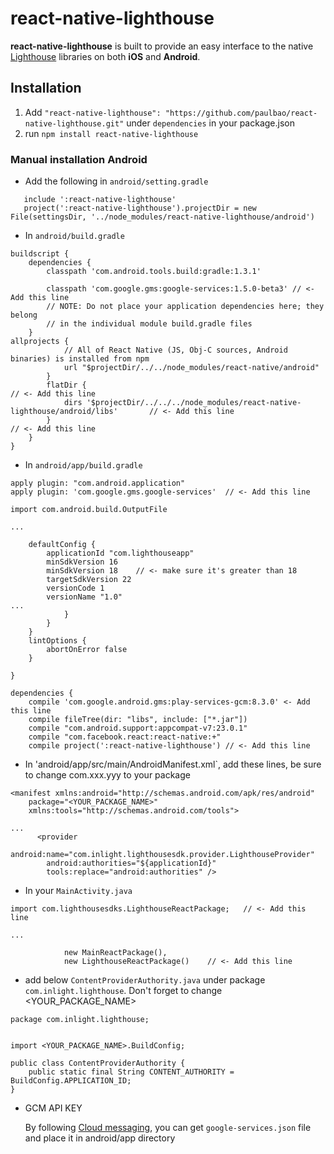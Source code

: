 # react-native-lighthouse
**react-native-lighthouse** is built to provide an easy interface to the native [Lighthouse](http://lighthouse.io) libraries on both **iOS** and **Android**.

## Installation

1. Add `"react-native-lighthouse": "https://github.com/paulbao/react-native-lighthouse.git"` under `dependencies` in your package.json
2. run `npm install react-native-lighthouse`

### Manual installation Android

* Add the following in `android/setting.gradle`

```
   include ':react-native-lighthouse'
   project(':react-native-lighthouse').projectDir = new File(settingsDir, '../node_modules/react-native-lighthouse/android')
   ```
* In `android/build.gradle`

```
buildscript {
    dependencies {
        classpath 'com.android.tools.build:gradle:1.3.1'

        classpath 'com.google.gms:google-services:1.5.0-beta3' // <- Add this line
        // NOTE: Do not place your application dependencies here; they belong
        // in the individual module build.gradle files
    }
allprojects {
            // All of React Native (JS, Obj-C sources, Android binaries) is installed from npm
            url "$projectDir/../../node_modules/react-native/android"
        }
        flatDir {                                                                               // <- Add this line
            dirs '$projectDir/../../../node_modules/react-native-lighthouse/android/libs'       // <- Add this line
        }                                                                                       // <- Add this line
    }
}
```

* In `android/app/build.gradle`
```
apply plugin: "com.android.application"
apply plugin: 'com.google.gms.google-services'  // <- Add this line

import com.android.build.OutputFile

...

    defaultConfig {
        applicationId "com.lighthouseapp"
        minSdkVersion 16
        minSdkVersion 18    // <- make sure it's greater than 18
        targetSdkVersion 22
        versionCode 1
        versionName "1.0"
...
            }
        }
    }
    lintOptions {
        abortOnError false
    }

}

dependencies {
    compile 'com.google.android.gms:play-services-gcm:8.3.0' <- Add this line
    compile fileTree(dir: "libs", include: ["*.jar"])
    compile "com.android.support:appcompat-v7:23.0.1"
    compile "com.facebook.react:react-native:+"  
    compile project(':react-native-lighthouse') // <- Add this line
```

* In 'android/app/src/main/AndroidManifest.xml`, add these lines, be sure to change com.xxx.yyy to your package

```
<manifest xmlns:android="http://schemas.android.com/apk/res/android"
    package="<YOUR_PACKAGE_NAME>"
    xmlns:tools="http://schemas.android.com/tools">

...
      <provider
        android:name="com.inlight.lighthousesdk.provider.LighthouseProvider"
        android:authorities="${applicationId}"
        tools:replace="android:authorities" />
```

* In your `MainActivity.java`
```
import com.lighthousesdks.LighthouseReactPackage;   // <- Add this line

...

            new MainReactPackage(),
            new LighthouseReactPackage()    // <- Add this line
```

* add below `ContentProviderAuthority.java` under package `com.inlight.lighthouse`. Don't forget to change <YOUR_PACKAGE_NAME>

```
package com.inlight.lighthouse;


import <YOUR_PACKAGE_NAME>.BuildConfig;

public class ContentProviderAuthority {
    public static final String CONTENT_AUTHORITY = BuildConfig.APPLICATION_ID;
}

```
* GCM API KEY

   By following [Cloud messaging](https://developers.google.com/cloud-messaging/android/client), you can get `google-services.json` file and place it in android/app directory